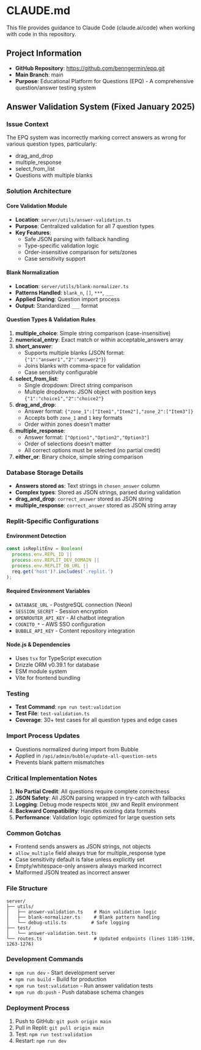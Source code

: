 # CLAUDE.md

This file provides guidance to Claude Code (claude.ai/code) when working with code in this repository.

## Project Information
- **GitHub Repository**: https://github.com/benngermin/epq.git
- **Main Branch**: main
- **Purpose**: Educational Platform for Questions (EPQ) - A comprehensive question/answer testing system

## Answer Validation System (Fixed January 2025)

### Issue Context
The EPQ system was incorrectly marking correct answers as wrong for various question types, particularly:
- drag_and_drop
- multiple_response  
- select_from_list
- Questions with multiple blanks

### Solution Architecture

#### Core Validation Module
- **Location**: `server/utils/answer-validation.ts`
- **Purpose**: Centralized validation for all 7 question types
- **Key Features**:
  - Safe JSON parsing with fallback handling
  - Type-specific validation logic
  - Order-insensitive comparison for sets/zones
  - Case sensitivity support

#### Blank Normalization
- **Location**: `server/utils/blank-normalizer.ts`
- **Patterns Handled**: `blank_n`, `[]`, `***`, `___`
- **Applied During**: Question import process
- **Output**: Standardized `___` format

#### Question Types & Validation Rules

1. **multiple_choice**: Simple string comparison (case-insensitive)
2. **numerical_entry**: Exact match or within acceptable_answers array
3. **short_answer**: 
   - Supports multiple blanks (JSON format: `{"1":"answer1","2":"answer2"}`)
   - Joins blanks with comma-space for validation
   - Case sensitivity configurable
4. **select_from_list**:
   - Single dropdown: Direct string comparison
   - Multiple dropdowns: JSON object with position keys `{"1":"choice1","2":"choice2"}`
5. **drag_and_drop**:
   - Answer format: `{"zone_1":["Item1","Item2"],"zone_2":["Item3"]}`
   - Accepts both `zone_1` and `1` key formats
   - Order within zones doesn't matter
6. **multiple_response**:
   - Answer format: `["Option1","Option2","Option3"]`
   - Order of selections doesn't matter
   - All correct options must be selected (no partial credit)
7. **either_or**: Binary choice, simple string comparison

### Database Storage Details
- **Answers stored as**: Text strings in `chosen_answer` column
- **Complex types**: Stored as JSON strings, parsed during validation
- **drag_and_drop**: `correct_answer` stored as JSON string
- **multiple_response**: `correct_answer` stored as JSON string array

### Replit-Specific Configurations

#### Environment Detection
```javascript
const isReplitEnv = Boolean(
  process.env.REPL_ID || 
  process.env.REPLIT_DEV_DOMAIN ||
  process.env.REPLIT_DB_URL ||
  req.get('host')?.includes('.replit.')
);
```

#### Required Environment Variables
- `DATABASE_URL` - PostgreSQL connection (Neon)
- `SESSION_SECRET` - Session encryption
- `OPENROUTER_API_KEY` - AI chatbot integration
- `COGNITO_*` - AWS SSO configuration
- `BUBBLE_API_KEY` - Content repository integration

#### Node.js & Dependencies
- Uses `tsx` for TypeScript execution
- Drizzle ORM v0.39.1 for database
- ESM module system
- Vite for frontend bundling

### Testing
- **Test Command**: `npm run test:validation`
- **Test File**: `test-validation.ts`
- **Coverage**: 30+ test cases for all question types and edge cases

### Import Process Updates
- Questions normalized during import from Bubble
- Applied in `/api/admin/bubble/update-all-question-sets`
- Prevents blank pattern mismatches

### Critical Implementation Notes

1. **No Partial Credit**: All questions require complete correctness
2. **JSON Safety**: All JSON parsing wrapped in try-catch with fallbacks
3. **Logging**: Debug mode respects `NODE_ENV` and Replit environment
4. **Backward Compatibility**: Handles existing data formats
5. **Performance**: Validation logic optimized for large question sets

### Common Gotchas
- Frontend sends answers as JSON strings, not objects
- `allow_multiple` field always true for multiple_response type
- Case sensitivity default is false unless explicitly set
- Empty/whitespace-only answers always marked incorrect
- Malformed JSON treated as incorrect answer

### File Structure
```
server/
├── utils/
│   ├── answer-validation.ts    # Main validation logic
│   ├── blank-normalizer.ts     # Blank pattern handling
│   └── debug-utils.ts         # Safe logging
├── test/
│   └── answer-validation.test.ts
└── routes.ts                   # Updated endpoints (lines 1185-1198, 1263-1276)
```

### Development Commands
- `npm run dev` - Start development server
- `npm run build` - Build for production
- `npm run test:validation` - Run answer validation tests
- `npm run db:push` - Push database schema changes

### Deployment Process
1. Push to GitHub: `git push origin main`
2. Pull in Replit: `git pull origin main`
3. Test: `npm run test:validation`
4. Restart: `npm run dev`